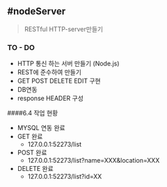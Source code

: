 #nodeServer
---

> RESTful HTTP-server만들기 

### TO - DO
- HTTP 통신 하는 서버 만들기 (Node.js)
- REST에 준수하여 만들기
- GET POST DELETE EDIT 구현
- DB연동
- response HEADER 구성

####6.4 작업 현황
- MYSQL 연동 완료
- GET 완료 
	- 	127.0.0.1:52273/list
- POST 완료 
	- 	127.0.0.1:52273/list?name=XXX&location=XXX
- DELETE 완료
	-	127.0.0.1:52273/list?id=XX